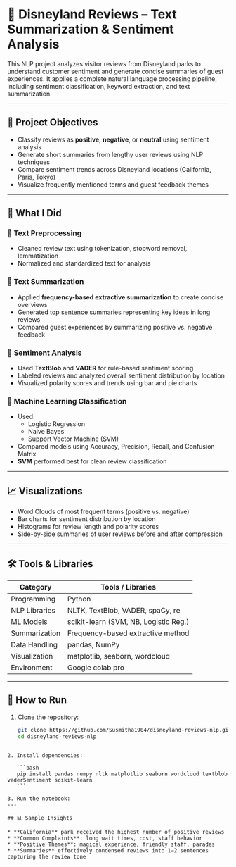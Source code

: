 
# 🏰 Disneyland Reviews –  Text Summarization & Sentiment Analysis 

This NLP project analyzes visitor reviews from Disneyland parks to understand customer sentiment and generate concise summaries of guest experiences. It applies a complete natural language processing pipeline, including sentiment classification, keyword extraction, and text summarization.

---

## 🎯 Project Objectives

- Classify reviews as **positive**, **negative**, or **neutral** using sentiment analysis
- Generate short summaries from lengthy user reviews using NLP techniques
- Compare sentiment trends across Disneyland locations (California, Paris, Tokyo)
- Visualize frequently mentioned terms and guest feedback themes

---

## 🧠 What I Did

### 🧹 **Text Preprocessing**
- Cleaned review text using tokenization, stopword removal, lemmatization
- Normalized and standardized text for analysis

### 📝 **Text Summarization**
- Applied **frequency-based extractive summarization** to create concise overviews
- Generated top sentence summaries representing key ideas in long reviews
- Compared guest experiences by summarizing positive vs. negative feedback

### 💬 **Sentiment Analysis**
- Used **TextBlob** and **VADER** for rule-based sentiment scoring
- Labeled reviews and analyzed overall sentiment distribution by location
- Visualized polarity scores and trends using bar and pie charts

### 🤖 **Machine Learning Classification**
- Used:
  - Logistic Regression
  - Naive Bayes
  - Support Vector Machine (SVM)
- Compared models using Accuracy, Precision, Recall, and Confusion Matrix
- **SVM** performed best for clean review classification

---

## 📈 Visualizations

- Word Clouds of most frequent terms (positive vs. negative)
- Bar charts for sentiment distribution by location
- Histograms for review length and polarity scores
- Side-by-side summaries of user reviews before and after compression

---

## 🛠️ Tools & Libraries

| Category         | Tools / Libraries                     |
|------------------|----------------------------------------|
| Programming      | Python                                 |
| NLP Libraries    | NLTK, TextBlob, VADER, spaCy, re        |
| ML Models        | scikit-learn (SVM, NB, Logistic Reg.)   |
| Summarization    | Frequency-based extractive method       |
| Data Handling    | pandas, NumPy                          |
| Visualization    | matplotlib, seaborn, wordcloud         |
| Environment      | Google colab pro                       |

---

## 🚀 How to Run

1. Clone the repository:
   ```bash
   git clone https://github.com/Susmitha1904/disneyland-reviews-nlp.git
   cd disneyland-reviews-nlp
````

2. Install dependencies:

   ```bash
   pip install pandas numpy nltk matplotlib seaborn wordcloud textblob vaderSentiment scikit-learn
   ```

3. Run the notebook:
---

## 📊 Sample Insights

* **California** park received the highest number of positive reviews
* **Common Complaints**: long wait times, cost, staff behavior
* **Positive Themes**: magical experience, friendly staff, parades
* **Summaries** effectively condensed reviews into 1–2 sentences capturing the review tone

